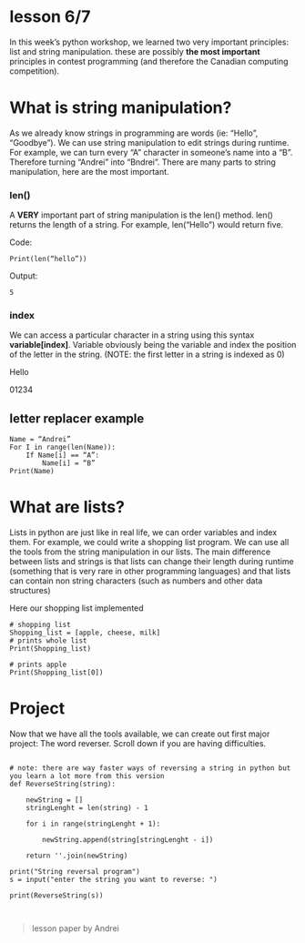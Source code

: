 # lesson 6/7
In this week’s python workshop, we learned two very important principles: list and string manipulation. these are possibly **the most important** principles in contest programming (and therefore the Canadian computing competition).

# What is string manipulation?
As we already know strings in programming are words (ie: “Hello”, “Goodbye”). We can use string manipulation to edit strings during runtime. For example, we can turn every “A” character in someone’s name into a “B”. Therefore turning “Andrei” into “Bndrei”. There are many parts to string manipulation, here are the most important.

### len()
A **VERY** important part of string manipulation is the len() method. len() returns the length of a string. For example, len(“Hello”) would return five.

Code:
```
Print(len(“hello”))
```
Output:
```
5
```

### index
We can access a particular character in a string using this syntax **variable[index]**. Variable obviously being the variable and index the position of the letter in the string.
(NOTE: the first letter in a string is indexed as 0)

Hello

01234

## letter replacer example
```
Name = “Andrei”
For I in range(len(Name)):
	If Name[i] == “A”:
		Name[i] = “B”
Print(Name)
```

# What are lists?
Lists in python are just like in real life, we can order variables and index them. For example, we could write a shopping list program. We can use all the tools from the string manipulation in our lists. The main difference between lists and strings is that lists can change their length during runtime (something that is very rare in other programming languages) and that lists can contain non string characters (such as numbers and other data structures)

Here our shopping list implemented
```
# shopping list
Shopping_list = [apple, cheese, milk]
# prints whole list
Print(Shopping_list)

# prints apple
Print(Shopping_list[0])
```

# Project
Now that we have all the tools available, we can create out first major project: The word reverser. Scroll down if you are having difficulties.






```

# note: there are way faster ways of reversing a string in python but you learn a lot more from this version
def ReverseString(string):

    newString = []
    stringLenght = len(string) - 1
    
    for i in range(stringLenght + 1):

        newString.append(string[stringLenght - i])

    return ''.join(newString)

print("String reversal program")
s = input("enter the string you want to reverse: ")

print(ReverseString(s))

    
```



> lesson paper by Andrei

